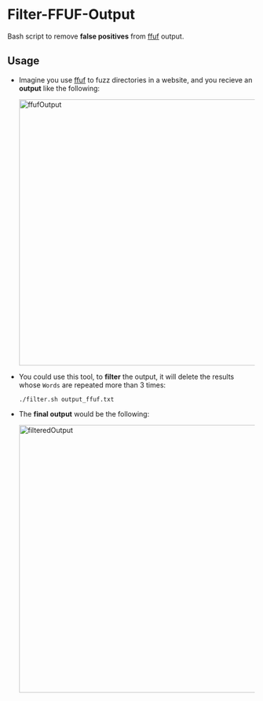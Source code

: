 # Filter-FFUF-Output
Bash script to remove **false positives** from [ffuf](https://github.com/ffuf/ffuf) output.

## Usage
* Imagine you use [ffuf](https://github.com/ffuf/ffuf) to fuzz directories in a website, and you recieve an **output** like the following:

  <img width="542" alt="ffufOutput" src="https://user-images.githubusercontent.com/90275448/184215171-75ac7480-2160-4f41-b73f-8839649e34c8.png">

* You could use this tool, to **filter** the output, it will delete the results whose `Words` are repeated more than 3 times:

  `./filter.sh output_ffuf.txt`

* The **final output** would be the following:

  <img width="545" alt="filteredOutput" src="https://user-images.githubusercontent.com/90275448/184214764-adbd690e-499f-4ab7-9492-4914cad41020.png">
